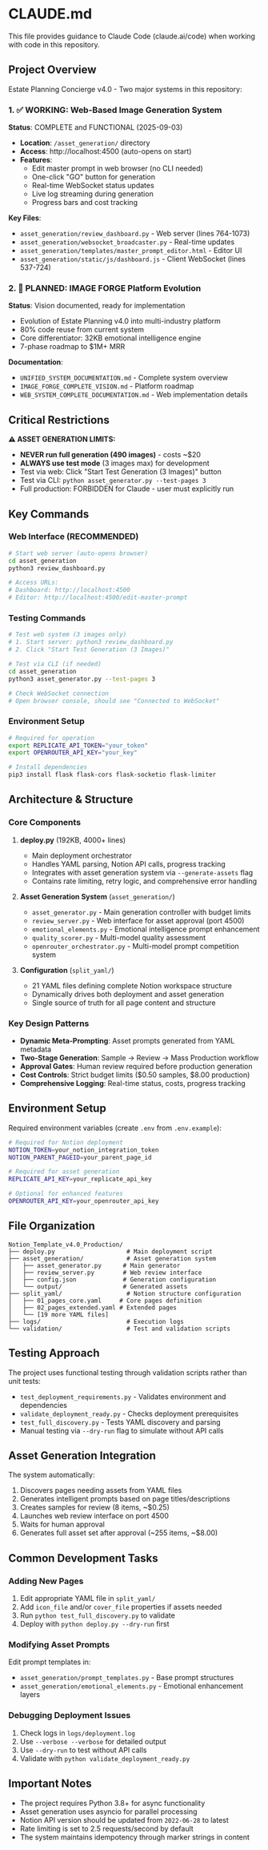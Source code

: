 # CLAUDE.md

This file provides guidance to Claude Code (claude.ai/code) when working with code in this repository.

## Project Overview

Estate Planning Concierge v4.0 - Two major systems in this repository:

### 1. ✅ WORKING: Web-Based Image Generation System
**Status**: COMPLETE and FUNCTIONAL (2025-09-03)
- **Location**: `/asset_generation/` directory  
- **Access**: http://localhost:4500 (auto-opens on start)
- **Features**:
  - Edit master prompt in web browser (no CLI needed)
  - One-click "GO" button for generation
  - Real-time WebSocket status updates
  - Live log streaming during generation
  - Progress bars and cost tracking

**Key Files**:
- `asset_generation/review_dashboard.py` - Web server (lines 764-1073)
- `asset_generation/websocket_broadcaster.py` - Real-time updates
- `asset_generation/templates/master_prompt_editor.html` - Editor UI
- `asset_generation/static/js/dashboard.js` - Client WebSocket (lines 537-724)

### 2. 🚀 PLANNED: IMAGE FORGE Platform Evolution
**Status**: Vision documented, ready for implementation
- Evolution of Estate Planning v4.0 into multi-industry platform
- 80% code reuse from current system
- Core differentiator: 32KB emotional intelligence engine
- 7-phase roadmap to $1M+ MRR

**Documentation**:
- `UNIFIED_SYSTEM_DOCUMENTATION.md` - Complete system overview
- `IMAGE_FORGE_COMPLETE_VISION.md` - Platform roadmap
- `WEB_SYSTEM_COMPLETE_DOCUMENTATION.md` - Web implementation details

## Critical Restrictions

**⚠️ ASSET GENERATION LIMITS:**
- **NEVER run full generation (490 images)** - costs ~$20
- **ALWAYS use test mode** (3 images max) for development
- Test via web: Click "Start Test Generation (3 Images)" button
- Test via CLI: `python asset_generator.py --test-pages 3`
- Full production: FORBIDDEN for Claude - user must explicitly run

## Key Commands

### Web Interface (RECOMMENDED)
```bash
# Start web server (auto-opens browser)
cd asset_generation
python3 review_dashboard.py

# Access URLs:
# Dashboard: http://localhost:4500
# Editor: http://localhost:4500/edit-master-prompt
```

### Testing Commands
```bash
# Test web system (3 images only)
# 1. Start server: python3 review_dashboard.py
# 2. Click "Start Test Generation (3 Images)"

# Test via CLI (if needed)
cd asset_generation
python3 asset_generator.py --test-pages 3

# Check WebSocket connection
# Open browser console, should see "Connected to WebSocket"
```

### Environment Setup
```bash
# Required for operation
export REPLICATE_API_TOKEN="your_token"
export OPENROUTER_API_KEY="your_key"

# Install dependencies
pip3 install flask flask-cors flask-socketio flask-limiter
```

## Architecture & Structure

### Core Components

1. **deploy.py** (192KB, 4000+ lines)
   - Main deployment orchestrator
   - Handles YAML parsing, Notion API calls, progress tracking
   - Integrates with asset generation system via `--generate-assets` flag
   - Contains rate limiting, retry logic, and comprehensive error handling

2. **Asset Generation System** (`asset_generation/`)
   - `asset_generator.py` - Main generation controller with budget limits
   - `review_server.py` - Web interface for asset approval (port 4500)
   - `emotional_elements.py` - Emotional intelligence prompt enhancement
   - `quality_scorer.py` - Multi-model quality assessment
   - `openrouter_orchestrator.py` - Multi-model prompt competition system

3. **Configuration** (`split_yaml/`)
   - 21 YAML files defining complete Notion workspace structure
   - Dynamically drives both deployment and asset generation
   - Single source of truth for all page content and structure

### Key Design Patterns

- **Dynamic Meta-Prompting**: Asset prompts generated from YAML metadata
- **Two-Stage Generation**: Sample → Review → Mass Production workflow
- **Approval Gates**: Human review required before production generation
- **Cost Controls**: Strict budget limits ($0.50 samples, $8.00 production)
- **Comprehensive Logging**: Real-time status, costs, progress tracking

## Environment Setup

Required environment variables (create `.env` from `.env.example`):
```bash
# Required for Notion deployment
NOTION_TOKEN=your_notion_integration_token
NOTION_PARENT_PAGEID=your_parent_page_id

# Required for asset generation
REPLICATE_API_KEY=your_replicate_api_key

# Optional for enhanced features
OPENROUTER_API_KEY=your_openrouter_api_key
```

## File Organization

```
Notion_Template_v4.0_Production/
├── deploy.py                    # Main deployment script
├── asset_generation/            # Asset generation system
│   ├── asset_generator.py      # Main generator
│   ├── review_server.py        # Web review interface
│   ├── config.json             # Generation configuration
│   └── output/                 # Generated assets
├── split_yaml/                  # Notion structure configuration
│   ├── 01_pages_core.yaml     # Core pages definition
│   ├── 02_pages_extended.yaml # Extended pages
│   └── [19 more YAML files]
├── logs/                        # Execution logs
└── validation/                  # Test and validation scripts
```

## Testing Approach

The project uses functional testing through validation scripts rather than unit tests:
- `test_deployment_requirements.py` - Validates environment and dependencies
- `validate_deployment_ready.py` - Checks deployment prerequisites
- `test_full_discovery.py` - Tests YAML discovery and parsing
- Manual testing via `--dry-run` flag to simulate without API calls

## Asset Generation Integration

The system automatically:
1. Discovers pages needing assets from YAML files
2. Generates intelligent prompts based on page titles/descriptions
3. Creates samples for review (8 items, ~$0.25)
4. Launches web review interface on port 4500
5. Waits for human approval
6. Generates full asset set after approval (~255 items, ~$8.00)

## Common Development Tasks

### Adding New Pages
1. Edit appropriate YAML file in `split_yaml/`
2. Add `icon_file` and/or `cover_file` properties if assets needed
3. Run `python test_full_discovery.py` to validate
4. Deploy with `python deploy.py --dry-run` first

### Modifying Asset Prompts
Edit prompt templates in:
- `asset_generation/prompt_templates.py` - Base prompt structures
- `asset_generation/emotional_elements.py` - Emotional enhancement layers

### Debugging Deployment Issues
1. Check logs in `logs/deployment.log`
2. Use `--verbose --verbose` for detailed output
3. Use `--dry-run` to test without API calls
4. Validate with `python validate_deployment_ready.py`

## Important Notes

- The project requires Python 3.8+ for async functionality
- Asset generation uses asyncio for parallel processing
- Notion API version should be updated from `2022-06-28` to latest
- Rate limiting is set to 2.5 requests/second by default
- The system maintains idempotency through marker strings in content